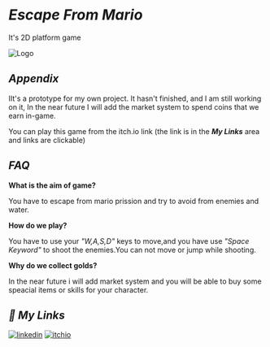 
# ***Escape From Mario***

It's 2D platform game


![Logo](https://img.itch.zone/aW1hZ2UvMTg4MzA1Mi8xMTA2NDA0MS5wbmc=/347x500/89NljA.png)


## ***Appendix***

IIt's a prototype for my own project. It hasn't finished, and I am still working on it, In the near future I will add the market system to spend coins that we earn in-game. 

You can play this game from the itch.io link (the link is in the ***My Links*** area and links are clickable)
## ***FAQ***
 **What is the aim of game?**

 You have to escape from mario prission and try to avoid from enemies and water.
 
 **How do we play?**
 
 You have to use your *"W,A,S,D"* keys to move,and
 you have use *"Space Keyword"* to shoot the enemies.You can not move or jump while shooting.

 **Why do we collect golds?**
 
 In the near future i will add market system and you will be able to buy some speacial items
 or skills for your character.
 

## ***🔗 My Links***

[![linkedin](https://img.shields.io/badge/linkedin-0A66C2?style=for-the-badge&logo=linkedin&logoColor=white)](https://www.linkedin.com/in/enginc4n/)
[![itchio](https://img.shields.io/badge/itch.io-escape%20from%20mario-blueviolet?style=plastic&logo=appveyor)](https://enginc4n.itch.io/escape-from-mario)

